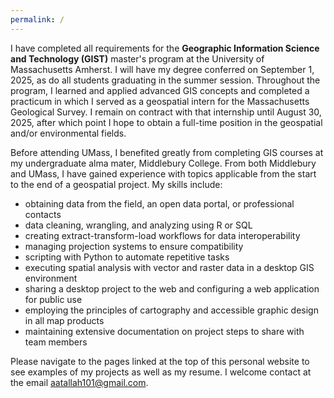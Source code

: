 ```yaml
---
permalink: /
---
```


<script data-goatcounter="https://andy-gis-portfolio.goatcounter.com/count"
        async src="//gc.zgo.at/count.js"></script>

I have completed all requirements for the **Geographic Information Science and Technology (GIST)** master's program at the University of Massachusetts Amherst. I will have my degree conferred on September 1, 2025, as do all students graduating in the summer session. Throughout the program, I learned and applied advanced GIS concepts and completed a practicum in which I served as a geospatial intern for the Massachusetts Geological Survey. I remain on contract with that internship until August 30, 2025, after which point I hope to obtain a full-time position in the geospatial and/or environmental fields.

Before attending UMass, I benefited greatly from completing GIS courses at my undergraduate alma mater, Middlebury College. From both Middlebury and UMass, I have gained experience with topics applicable from the start to the end of a geospatial project. My skills include:
* obtaining data from the field, an open data portal, or professional contacts
* data cleaning, wrangling, and analyzing using R or SQL
* creating extract-transform-load workflows for data interoperability
* managing projection systems to ensure compatibility
* scripting with Python to automate repetitive tasks
* executing spatial analysis with vector and raster data in a desktop GIS environment
* sharing a desktop project to the web and configuring a web application for public use
* employing the principles of cartography and accessible graphic design in all map products
* maintaining extensive documentation on project steps to share with team members

Please navigate to the pages linked at the top of this personal website to see examples of my projects as well as my resume. I welcome contact at the email [aatallah101@gmail.com](mailto:aatallah101@gmail.com). 

